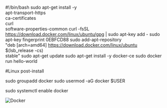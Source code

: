 
#!/bin/bash
sudo apt-get install -y \
    apt-transport-https \
    ca-certificates \
    curl \
    software-properties-common
curl -fsSL <https://download.docker.com/linux/ubuntu/gpg> | sudo apt-key add -
sudo apt-key fingerprint 0EBFCD88
sudo add-apt-repository \
   "deb [arch=amd64] <https://download.docker.com/linux/ubuntu> \
   $(lsb_release -cs) \
   stable"
sudo apt-get update
sudo apt-get install -y docker-ce
sudo docker run hello-world

#Linux post-install

sudo groupadd docker
sudo usermod -aG docker $USER

sudo systemctl enable docker


![Docker](https://user-images.githubusercontent.com/10111342/234973610-e6dc2b4e-8c6a-4180-92d2-8efd5f6aa688.png)

